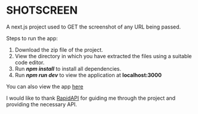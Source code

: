 # SHOTSCREEN

A next.js project used to GET the screenshot of any URL being passed.  

Steps to run the app:

1) Download the zip file of the project.
2) View the directory in which you have extracted the files using a suitable code editor.
3) Run ***npm install*** to install all dependencies.
4) Run ***npm run dev*** to view the application at **localhost:3000**



You can also view the app <a href="shotscreen2023.vercel.app">here</a>


I would like to thank <a href="https://www.github.com/rapidAPI">RapidAPI</a> for guiding me through the project and providing the necessary API.
